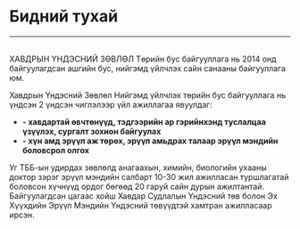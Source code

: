 # Бидний тухай
---
\
ХАВДРЫН ҮНДЭСНИЙ ЗӨВЛӨЛ Tөрийн бус байгууллага нь 2014 онд байгуулагдсан ашгийн бус, нийгэмд үйлчлэх сайн санааны байгууллага юм.

Хавдрын Үндэсний Зөвлөл Нийгэмд үйлчлэх төрийн бус байгууллага нь үндсэн 2 үндсэн чиглэлээр үйл ажиллагаа явуулдаг: <br/>

+ __-  хавдартай өвчтөнүүд, тэдгээрийн ар гэрийнхэнд туслалцаа үзүүлэх, сургалт зохион байгуулах__
+ __-  хүн амд эрүүл аж төрөх, эрүүл амьдрах талаар эрүүл мэндийн боловсрол олгох__

Уг ТББ-ын удирдах зөвлөлд анагаахын, химийн, биологийн ухааны доктор зэрэг эрүүл мэндийн салбарт 10-30 жил ажилласан туршлагатай боловсон хүчнүүд ордог бөгөөд 20 гаруй сайн дурын ажилтантай. Байгуулагдсан цагаас хойш Хавдар Судлалын Үндэсний төв болон Эх Хүүхдийн Эрүүл Мэндийн Үндэсний төвүүдтэй хамтран ажилласаар ирсэн.
